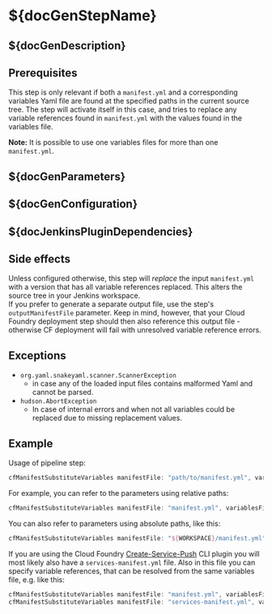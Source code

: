 # ${docGenStepName}

## ${docGenDescription}

## Prerequisites

This step is only relevant if both a `manifest.yml` and a corresponding variables Yaml file are found at the specified paths in the current source tree.
The step will activate itself in this case, and tries to replace any variable references found in `manifest.yml` with the values found in the variables file.

**Note:** It is possible to use one variables files for more than one `manifest.yml`. 

## ${docGenParameters}

## ${docGenConfiguration}

## ${docJenkinsPluginDependencies}

## Side effects

Unless configured otherwise, this step will *replace* the input `manifest.yml` with a version that has all variable references replaced. This alters the source tree in your Jenkins workspace.  
If you prefer to generate a separate output file, use the step's `outputManifestFile` parameter. Keep in mind, however, that your Cloud Foundry deployment step should then also reference this output file - otherwise CF deployment will fail with unresolved variable reference errors.

## Exceptions

* `org.yaml.snakeyaml.scanner.ScannerException`
  * in case any of the loaded input files contains malformed Yaml and cannot be parsed.
* `hudson.AbortException`
  * In case of internal errors and when not all variables could be replaced due to missing replacement values.

## Example

Usage of pipeline step:

```groovy
cfManifestSubstituteVariables manifestFile: "path/to/manifest.yml", variablesFile:"path/to/manifest-variables.yml"
```

For example, you can refer to the parameters using relative paths:

```groovy
cfManifestSubstituteVariables manifestFile: "manifest.yml", variablesFile:"manifest-variables.yml"
```

You can also refer to parameters using absolute paths, like this:

```groovy
cfManifestSubstituteVariables manifestFile: "${WORKSPACE}/manifest.yml", variablesFile:"${WORKSPACE}/manifest-variables.yml"
```

If you are using the Cloud Foundry [Create-Service-Push](https://github.com/dawu415/CF-CLI-Create-Service-Push-Plugin) CLI plugin you will most likely also have a `services-manifest.yml` file. 
Also in this file you can specify variable references, that can be resolved from the same variables file, e.g. like this:

```groovy
cfManifestSubstituteVariables manifestFile: "manifest.yml", variablesFile:"manifest-variables.yml" // resolve variables in manifest.yml
cfManifestSubstituteVariables manifestFile: "services-manifest.yml", variablesFile:"manifest-variables.yml" // resolve variables in services-manifest.yml from same file.
```
